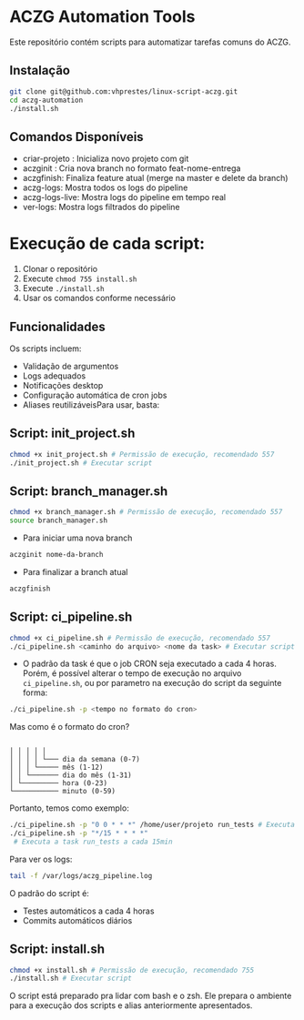 # ACZG Automation Tools

Este repositório contém scripts para automatizar tarefas comuns do ACZG.

## Instalação

```bash
git clone git@github.com:vhprestes/linux-script-aczg.git
cd aczg-automation
./install.sh
```

## Comandos Disponíveis

- criar-projeto <caminho> <nome>: Inicializa novo projeto com git
- aczginit <nome-entrega>: Cria nova branch no formato feat-nome-entrega
- aczgfinish: Finaliza feature atual (merge na master e delete da branch)
- aczg-logs: Mostra todos os logs do pipeline
- aczg-logs-live: Mostra logs do pipeline em tempo real
- ver-logs: Mostra logs filtrados do pipeline

# Execução de cada script:

1. Clonar o repositório
2. Execute `chmod 755 install.sh`
3. Execute `./install.sh`
4. Usar os comandos conforme necessário

## Funcionalidades

Os scripts incluem:

- Validação de argumentos
- Logs adequados
- Notificações desktop
- Configuração automática de cron jobs
- Aliases reutilizáveisPara usar, basta:

## Script: init_project.sh

```bash
chmod +x init_project.sh # Permissão de execução, recomendado 557
./init_project.sh # Executar script
```

## Script: branch_manager.sh

```bash
chmod +x branch_manager.sh # Permissão de execução, recomendado 557
source branch_manager.sh
```

- Para iniciar uma nova branch

```bash
aczginit nome-da-branch
```

- Para finalizar a branch atual

```bash
aczgfinish
```

## Script: ci_pipeline.sh

```bash
chmod +x ci_pipeline.sh # Permissão de execução, recomendado 557
./ci_pipeline.sh <caminho do arquivo> <nome da task> # Executar script
```

- O padrão da task é que o job CRON seja executado a cada 4 horas. Porém, é possível alterar o tempo de execução no arquivo `ci_pipeline.sh`, ou por parametro na execução do script da seguinte forma:

```bash
./ci_pipeline.sh -p <tempo no formato do cron>
```

Mas como é o formato do cron?

```tree

│ │ │ │ │
│ │ │ │ └─── dia da semana (0-7)
│ │ │ └───── mês (1-12)
│ │ └─────── dia do mês (1-31)
│ └───────── hora (0-23)
└─────────── minuto (0-59)

```

Portanto, temos como exemplo:

```bash
./ci_pipeline.sh -p "0 0 * * *" /home/user/projeto run_tests # Executa a task run_tests todos os dias às 00:00
./ci_pipeline.sh -p "*/15 * * * *"
 # Executa a task run_tests a cada 15min
```

Para ver os logs:

```bash
tail -f /var/logs/aczg_pipeline.log
```

O padrão do script é:

- Testes automáticos a cada 4 horas
- Commits automáticos diários

## Script: install.sh

```bash
chmod +x install.sh # Permissão de execução, recomendado 755
./install.sh # Executar script
```

O script está preparado pra lidar com bash e o zsh. Ele prepara o ambiente para a execução dos scripts e alias anteriormente apresentados.

